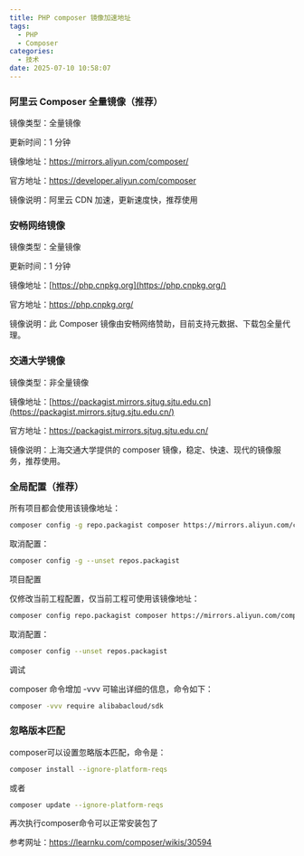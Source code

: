 ```yaml
---
title: PHP composer 镜像加速地址
tags:
  - PHP
  - Composer
categories:
  - 技术
date: 2025-07-10 10:58:07
---
```


### 阿里云 Composer 全量镜像（推荐）

镜像类型：全量镜像

更新时间：1 分钟

镜像地址：<https://mirrors.aliyun.com/composer/>

官方地址：<https://developer.aliyun.com/composer>

镜像说明：阿里云 CDN 加速，更新速度快，推荐使用

### 安畅网络镜像

镜像类型：全量镜像

更新时间：1 分钟

镜像地址：[https://php.cnpkg.org](https://php.cnpkg.org/)

官方地址：<https://php.cnpkg.org/>

镜像说明：此 Composer 镜像由安畅网络赞助，目前支持元数据、下载包全量代理。

### 交通大学镜像

镜像类型：非全量镜像

镜像地址：[https://packagist.mirrors.sjtug.sjtu.edu.cn](https://packagist.mirrors.sjtug.sjtu.edu.cn/)

官方地址：<https://packagist.mirrors.sjtug.sjtu.edu.cn/>

镜像说明：上海交通大学提供的 composer 镜像，稳定、快速、现代的镜像服务，推荐使用。

### 全局配置（推荐）

所有项目都会使用该镜像地址：

```bash
composer config -g repo.packagist composer https://mirrors.aliyun.com/composer/
```

取消配置：

```bash
composer config -g --unset repos.packagist
```

项目配置

仅修改当前工程配置，仅当前工程可使用该镜像地址：

```bash
composer config repo.packagist composer https://mirrors.aliyun.com/composer/
```

取消配置：

```bash
composer config --unset repos.packagist
```

调试

composer 命令增加 -vvv 可输出详细的信息，命令如下：

```bash
composer -vvv require alibabacloud/sdk
```

### 忽略版本匹配

composer可以设置忽略版本匹配，命令是：

```bash
composer install --ignore-platform-reqs
```

或者

```bash
composer update --ignore-platform-reqs
```

再次执行composer命令可以正常安装包了

参考网址：<https://learnku.com/composer/wikis/30594>
